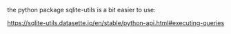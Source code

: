 the python package sqlite-utils is a bit easier to use:

https://sqlite-utils.datasette.io/en/stable/python-api.html#executing-queries
